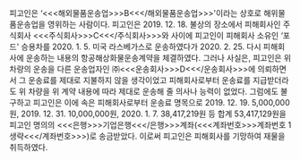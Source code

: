 피고인은 ‘<<<해외물품운송업>>>B<<</해외물품운송업>>>'이라는 상호로 해위물품운송업을 영위하는 사람이다.
피고인은 2019. 12. 18. 불상의 장소에서 피해회사인 주식회사 <<<주식회사>>>C<<</주식회사>>>와 사이에 피고인이 피해회사 소유인 ‘포드' 승용차를 2020. 1. 5. 미국 라스베가스로 운송하였다가 2020. 2. 25. 다시 피해회사에 운송하는 내용의 항공해상화물운송계약을 체결하였다.
그러나 사실은, 피고인은 위 차량의 운송을 다른 운송업자인 ㈜<<<운송회사>>>D<<</운송회사>>>에 의뢰하면서 그 운송료를 제대로 지불하지 않을 생각이었고 피해회사로부터 운송료를 지급받더라도 위 차량을 위 계약 내용에 따라 제대로 운송해 줄 의사나 능력이 없었다.
그럼에도 불구하고 피고인은 이에 속은 피해회사로부터 운송료 명목으로 2019. 12. 19. 5,000,000원, 2019. 12. 31. 10,000,000원, 2020. 1. 7. 38,417,219원 등 합계 53,417,129원을 피고인 명의의 <<<은행>>>기업은행<<</은행>>>계좌(<<<계좌번호>>>계좌번호 1 생략<<</계좌번호>>>)로 송금받았다.
이로써 피고인은 피해회사를 기망하여 재물을 취득하였다.